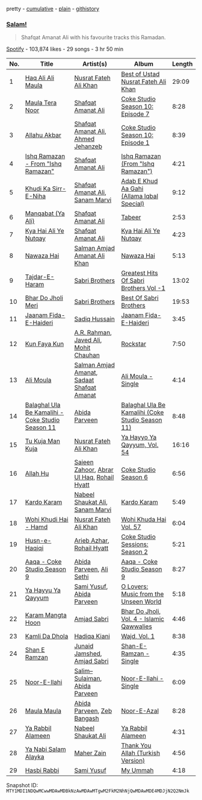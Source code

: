 pretty - [cumulative](/playlists/cumulative/37i9dQZF1DX38snDqzaVVW.md) - [plain](/playlists/plain/37i9dQZF1DX38snDqzaVVW) - [githistory](https://github.githistory.xyz/mackorone/spotify-playlist-archive/blob/main/playlists/plain/37i9dQZF1DX38snDqzaVVW)

### [Salam!](https://open.spotify.com/playlist/37i9dQZF1DX38snDqzaVVW)

> Shafqat Amanat Ali with his favourite tracks this Ramadan.

[Spotify](https://open.spotify.com/user/spotify) - 103,874 likes - 29 songs - 3 hr 50 min

| No. | Title | Artist(s) | Album | Length |
|---|---|---|---|---|
| 1 | [Haq Ali Ali Maula](https://open.spotify.com/track/5PjqyZ3iFTaQgfSkbIOY1G) | [Nusrat Fateh Ali Khan](https://open.spotify.com/artist/5HcunTidTUrOaf8V0iJcvl) | [Best of Ustad Nusrat Fateh Ali Khan](https://open.spotify.com/album/3G9LyV2ySOK2L1GZdqUb28) | 29:09 |
| 2 | [Maula Tera Noor](https://open.spotify.com/track/43MM7jOLwi9QQRbGXcz6Tx) | [Shafqat Amanat Ali](https://open.spotify.com/artist/5SuRAj1A9FEHj5NxS86YAm) | [Coke Studio Season 10: Episode 7](https://open.spotify.com/album/6N6JL68Ji3Huws0DNHlnv3) | 8:28 |
| 3 | [Allahu Akbar](https://open.spotify.com/track/0oulvgKe81qlq8UvIW3uha) | [Shafqat Amanat Ali](https://open.spotify.com/artist/5SuRAj1A9FEHj5NxS86YAm), [Ahmed Jehanzeb](https://open.spotify.com/artist/5Vn3nku07sgnvFCS5Lw4wX) | [Coke Studio Season 10: Episode 1](https://open.spotify.com/album/5OFJg7KklIIfXF2xxtMCj8) | 8:39 |
| 4 | [Ishq Ramazan \- From "Ishq Ramazan"](https://open.spotify.com/track/7v9kVugVA3CQP9mFbnBJ2d) | [Shafqat Amanat Ali](https://open.spotify.com/artist/5SuRAj1A9FEHj5NxS86YAm) | [Ishq Ramazan \(From "Ishq Ramazan"\)](https://open.spotify.com/album/2f1CWqFilSHfBmHaXcFGEF) | 4:21 |
| 5 | [Khudi Ka Sirr\-E\-Niha](https://open.spotify.com/track/2q9M99cF21590ziA2sbsSq) | [Shafqat Amanat Ali](https://open.spotify.com/artist/5SuRAj1A9FEHj5NxS86YAm), [Sanam Marvi](https://open.spotify.com/artist/6ckyg7wmYQLuUqRkLtKnj5) | [Adab E Khud Aa Gahi \(Allama Iqbal Special\)](https://open.spotify.com/album/6pYqkQjBtcoI9zwcg1OBaA) | 9:12 |
| 6 | [Manqabat \(Ya Ali\)](https://open.spotify.com/track/0ZsNuSiKfbDHwOCT7HojSE) | [Shafqat Amanat Ali](https://open.spotify.com/artist/5SuRAj1A9FEHj5NxS86YAm) | [Tabeer](https://open.spotify.com/album/6zvlSsksjFjshGKJm3lJWD) | 2:53 |
| 7 | [Kya Hai Ali Ye Nutqay](https://open.spotify.com/track/6tZLIlHn6oUFcnkxEoaslF) | [Shafqat Amanat Ali](https://open.spotify.com/artist/5SuRAj1A9FEHj5NxS86YAm) | [Kya Hai Ali Ye Nutqay](https://open.spotify.com/album/2PGFhztL2n0H8vNnb8oOOe) | 4:23 |
| 8 | [Nawaza Hai](https://open.spotify.com/track/3ufmF7hTQHvky89sVw5oN4) | [Salman Amjad Amanat Ali Khan](https://open.spotify.com/artist/4ALYs4SJTcFPzvlW2quWi0) | [Nawaza Hai](https://open.spotify.com/album/6IFyVP3I3Ul0rvCxBRa6m9) | 5:13 |
| 9 | [Tajdar\-E\-Haram](https://open.spotify.com/track/5R6920vG1ZLfJRHdtjYLso) | [Sabri Brothers](https://open.spotify.com/artist/0sbtGmW8r5bxfXzla8a7eI) | [Greatest Hits Of Sabri Brothers Vol \-1](https://open.spotify.com/album/7aSicRbA49R2zYwtsfCopg) | 13:02 |
| 10 | [Bhar Do Jholi Meri](https://open.spotify.com/track/3TDdtOJHNegr41uz3eAKE7) | [Sabri Brothers](https://open.spotify.com/artist/0sbtGmW8r5bxfXzla8a7eI) | [Best Of Sabri Brothers](https://open.spotify.com/album/6lsUBzPAKmw8m4gibjHEPN) | 19:53 |
| 11 | [Jaanam Fida\-E\-Haideri](https://open.spotify.com/track/5RIxkzoEZwMxJEgthuXk5u) | [Sadiq Hussain](https://open.spotify.com/artist/6pI2YAu9hfL6oYxzJwaT4t) | [Jaanam Fida\-E\-Haideri](https://open.spotify.com/album/7CofIOLkJdTIMBYkDn0oaa) | 3:45 |
| 12 | [Kun Faya Kun](https://open.spotify.com/track/7F8RNvTQlvbeBLeenycvN6) | [A.R\. Rahman](https://open.spotify.com/artist/1mYsTxnqsietFxj1OgoGbG), [Javed Ali](https://open.spotify.com/artist/4W91bbPB2CTSsHwt7eqNl7), [Mohit Chauhan](https://open.spotify.com/artist/5GnnSrwNCGyfAU4zuIytiS) | [Rockstar](https://open.spotify.com/album/3RZxrS2dDZlbsYtMRM89v8) | 7:50 |
| 13 | [Ali Moula](https://open.spotify.com/track/6Xrt06njNbpLPRDY1NbCXs) | [Salman Amjad Amanat](https://open.spotify.com/artist/6aHuhOS0sztFWAbBRyn30E), [Sadaat Shafqat Amanat](https://open.spotify.com/artist/3oOno2g4btrjp7CsJKKcuv) | [Ali Moula \- Single](https://open.spotify.com/album/2TGcxq3O0uwxJVgO42z75K) | 4:14 |
| 14 | [Balaghal Ula Be Kamalihi \- Coke Studio Season 11](https://open.spotify.com/track/3JHjtY0r0WXjBsLAQxHvO4) | [Abida Parveen](https://open.spotify.com/artist/4EkSOXM6psqNE4w6j0tEEl) | [Balaghal Ula Be Kamalihi \(Coke Studio Season 11\)](https://open.spotify.com/album/30qaFfo3HRskheKw8zXWuv) | 8:48 |
| 15 | [Tu Kuja Man Kuja](https://open.spotify.com/track/0iPhgN8JFxBqpCkbIlgNcn) | [Nusrat Fateh Ali Khan](https://open.spotify.com/artist/5HcunTidTUrOaf8V0iJcvl) | [Ya Hayyo Ya Qayyum, Vol\. 54](https://open.spotify.com/album/4Lsw8VQzpNtQQHdgvOM9Cs) | 16:16 |
| 16 | [Allah Hu](https://open.spotify.com/track/5COYSZGnYxlkoPYU2N9a8H) | [Saieen Zahoor](https://open.spotify.com/artist/3qicDXfpXrkSeFOJfHjG9q), [Abrar Ul Haq](https://open.spotify.com/artist/5Z1MqXZgG3ooTyK3oqQVpw), [Rohail Hyatt](https://open.spotify.com/artist/2coWJ1vqnp7z8eh0Vd5gPl) | [Coke Studio Season 6](https://open.spotify.com/album/1zJtqhpXJiqVBOP91oM0Ky) | 6:56 |
| 17 | [Kardo Karam](https://open.spotify.com/track/5MznqLWNL6gkiC7Uql7FMc) | [Nabeel Shaukat Ali](https://open.spotify.com/artist/1NkQbSzN7LhkURNg2ChZMp), [Sanam Marvi](https://open.spotify.com/artist/6ckyg7wmYQLuUqRkLtKnj5) | [Kardo Karam](https://open.spotify.com/album/0EquNfzNoWFua3v1fIy7od) | 5:49 |
| 18 | [Wohi Khudi Hai \- Hamd](https://open.spotify.com/track/3THMwRl9JhZkbzKOn0FjSS) | [Nusrat Fateh Ali Khan](https://open.spotify.com/artist/5HcunTidTUrOaf8V0iJcvl) | [Wohi Khuda Hai Vol\. 57](https://open.spotify.com/album/5TYbHNXo0SeRNytc4BT7TU) | 6:04 |
| 19 | [Husn\-e\-Haqiqi](https://open.spotify.com/track/2Qry5LiUPVW4KBumqJo4Df) | [Arieb Azhar](https://open.spotify.com/artist/0IuKvmIDo3KrY937MVh08P), [Rohail Hyatt](https://open.spotify.com/artist/2coWJ1vqnp7z8eh0Vd5gPl) | [Coke Studio Sessions: Season 2](https://open.spotify.com/album/1W9cr6LNkNTfX5YKBOGFMu) | 5:21 |
| 20 | [Aaqa \- Coke Studio Season 9](https://open.spotify.com/track/7ullpqaNSeTxBObPH8djXd) | [Abida Parveen](https://open.spotify.com/artist/4EkSOXM6psqNE4w6j0tEEl), [Ali Sethi](https://open.spotify.com/artist/3NegWDGp038A3FIi3gSYzl) | [Aaqa \- Coke Studio Season 9](https://open.spotify.com/album/6A5WZRxOF5DGX7RRWADhYl) | 8:27 |
| 21 | [Ya Hayyu Ya Qayyum](https://open.spotify.com/track/1ls3yy0y5JFqIt3qd2vGXe) | [Sami Yusuf](https://open.spotify.com/artist/7GnedB795OhbMbojdC3bzj), [Abida Parveen](https://open.spotify.com/artist/4EkSOXM6psqNE4w6j0tEEl) | [O Lovers: Music from the Unseen World](https://open.spotify.com/album/2JiEwsAb7Wa3Xxn9gbd3z9) | 5:18 |
| 22 | [Karam Mangta Hoon](https://open.spotify.com/track/2fUX65guMPXpaCkxg1pJg9) | [Amjad Sabri](https://open.spotify.com/artist/5O8fzkJErOVKDvWgs7bBJ3) | [Bhar Do Jholi, Vol\. 4 \- Islamic Qawwalies](https://open.spotify.com/album/2hhnDdh8gKCvfXJ7E7FXIT) | 4:46 |
| 23 | [Kamli Da Dhola](https://open.spotify.com/track/76iTPVZ6hHKxjczCcIrJrc) | [Hadiqa Kiani](https://open.spotify.com/artist/24X1z32aFn59XU4P9Vh9gP) | [Wajd, Vol\. 1](https://open.spotify.com/album/1avSRwSXzcUpGLtIl90OnY) | 8:38 |
| 24 | [Shan E Ramzan](https://open.spotify.com/track/4hylxbiNeIuj997IECSmqd) | [Junaid Jamshed](https://open.spotify.com/artist/2DmMcw1UxHSzAEFrMY3r2D), [Amjad Sabri](https://open.spotify.com/artist/5O8fzkJErOVKDvWgs7bBJ3) | [Shan\-E\-Ramzan \- Single](https://open.spotify.com/album/0L1lEgslkPfwzrJ4d7VVz3) | 4:35 |
| 25 | [Noor\-E\-Ilahi](https://open.spotify.com/track/0haStQZr8cgw5jU121JSeA) | [Salim–Sulaiman](https://open.spotify.com/artist/6ohaQzKaXrobAL8paLSaxq), [Abida Parveen](https://open.spotify.com/artist/4EkSOXM6psqNE4w6j0tEEl) | [Noor\-E\-Ilahi \- Single](https://open.spotify.com/album/4tr24T6sT0z1VDjbTlaxBV) | 6:09 |
| 26 | [Maula Maula](https://open.spotify.com/track/41bOleZs1DSWfxBLtCpSdl) | [Abida Parveen](https://open.spotify.com/artist/4EkSOXM6psqNE4w6j0tEEl), [Zeb Bangash](https://open.spotify.com/artist/0QuAJhN4N4LgXtdU3yUS24) | [Noor\-E\-Azal](https://open.spotify.com/album/4cN5MKoETae7GLcbzJxuFY) | 8:28 |
| 27 | [Ya Rabbil Alameen](https://open.spotify.com/track/6z95hvERZO7pG9pd1GyN7K) | [Nabeel Shaukat Ali](https://open.spotify.com/artist/1NkQbSzN7LhkURNg2ChZMp) | [Ya Rabbil Alameen](https://open.spotify.com/album/6ZGHInu9fHT8pBz3xzkR0W) | 4:31 |
| 28 | [Ya Nabi Salam Alayka](https://open.spotify.com/track/5HHjEUuf9lNhQWJ1pZeGgI) | [Maher Zain](https://open.spotify.com/artist/6PUZZX4GCzeFS0GaDWxVwz) | [Thank You Allah \(Turkish Version\)](https://open.spotify.com/album/1Wul1gjulHQkgnZ1aZMgne) | 4:56 |
| 29 | [Hasbi Rabbi](https://open.spotify.com/track/1VQI2F0o229lNoyFC9d6eh) | [Sami Yusuf](https://open.spotify.com/artist/7GnedB795OhbMbojdC3bzj) | [My Ummah](https://open.spotify.com/album/3mInNCcr0tAvc6eFSTSUcz) | 4:18 |

Snapshot ID: `MTY1MDI1NDQwMCwwMDAwMDBkNzAwMDAwMTgwM2FkM2NhNjQwMDAwMDE4MDJjN2Q2NmJk`
